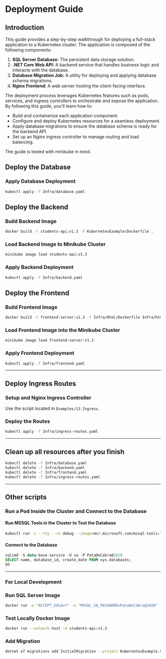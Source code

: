 # Deployment Guide

## Introduction

This guide provides a step-by-step walkthrough for deploying a full-stack application to a Kubernetes cluster. The application is composed of the following components:

1. **SQL Server Database:** The persistent data storage solution.
2. **.NET Core Web API:** A backend service that handles business logic and interacts with the database.
3. **Database Migration Job:** A utility for deploying and applying database schema migrations.
4. **Nginx Frontend:** A web server hosting the client-facing interface.

The deployment process leverages Kubernetes features such as pods, services, and ingress controllers to orchestrate and expose the application. By following this guide, you'll learn how to:

* Build and containerize each application component.
* Configure and deploy Kubernetes resources for a seamless deployment.
* Apply database migrations to ensure the database schema is ready for the backend API.
* Set up an Nginx ingress controller to manage routing and load balancing.

The guide is tested with minikube in mind. 

## Deploy the Database

### Apply Database Deployment
```bash
kubectl apply -f Infra/database.yaml
```

## Deploy the Backend

### Build Backend Image
```bash
docker build -t students-api:v1.3 -f KubernetesExample/Dockerfile .
```

### Load Backend Image to Minikube Cluster
```bash
minikube image load students-api:v1.3
```

### Apply Backend Deployment
```bash
kubectl apply -f Infra/backend.yaml
```

## Deploy the Frontend

### Build Frontend Image
```bash
docker build -t frontend-server:v1.3 -f Infra/Html/Dockerfile Infra/html
```

### Load Frontend Image into the Minikube Cluster
```bash
minikube image load frontend-server:v1.3
```

### Apply Frontend Deployment
```bash
kubectl apply -f Infra/frontend.yaml
```

---

## Deploy Ingress Routes

### Setup and Nginx Ingress Controller
Use the script located in `Examples/13.Ingress`.

### Deploy the Routes
```bash
kubectl apply -f Infra/ingress-routes.yaml
```

---

## Clean up all resources after you finish
```bash
kubectl delete -f Infra/database.yaml
kubectl delete -f Infra/backend.yaml
kubectl delete -f Infra/frontend.yaml
kubectl delete -f Infra/ingress-routes.yaml
```

---
## Other scripts

### Run a Pod Inside the Cluster and Connect to the Database

#### Run MSSQL Tools in the Cluster to Test the Database
```bash
kubectl run -i --tty --rm debug --image=mcr.microsoft.com/mssql-tools:latest --restart=Never
```

#### Connect to the Database
```sql
sqlcmd -S data-base-service -U sa -P PataDeCabra@2020
SELECT name, database_id, create_date FROM sys.databases;
GO
```

---

### For Local Development

### Run SQL Server Image
```bash
docker run -e "ACCEPT_EULA=Y" -e "MSSQL_SA_PASSWORD=PataDeCabra@2020" -p 1433:1433 -d mcr.microsoft.com/mssql/server:2022-latest
```

### Test Locally Docker Image
```bash
docker run --network host -d students-api:v1.3
```

### Add Migration
```bash
dotnet ef migrations add InitialMigration --project KubernetesExample.SharedDataStorage  --startup-project KubernetesExample.DbMigratorRunner -c AppDbContext -o Migrations
```
